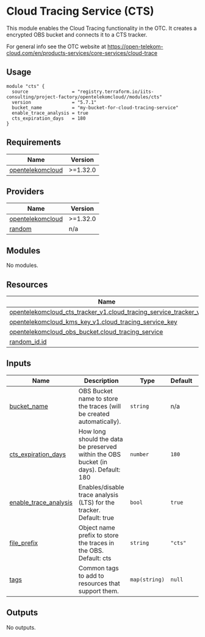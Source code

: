 # Cloud Tracing Service (CTS)

This module enables the Cloud Tracing functionality in the OTC. It creates a encrypted OBS bucket and
connects it to a CTS tracker.

For general info see the OTC website at https://open-telekom-cloud.com/en/products-services/core-services/cloud-trace

## Usage

```
module "cts" {
  source                = "registry.terraform.io/iits-consulting/project-factory/opentelekomcloud//modules/cts"
  version               = "5.7.1"
  bucket_name           = "my-bucket-for-cloud-tracing-service"
  enable_trace_analysis = true
  cts_expiration_days   = 180
}
```

<!-- BEGIN_TF_DOCS -->
## Requirements

| Name | Version |
|------|---------|
| <a name="requirement_opentelekomcloud"></a> [opentelekomcloud](#requirement\_opentelekomcloud) | >=1.32.0 |

## Providers

| Name | Version |
|------|---------|
| <a name="provider_opentelekomcloud"></a> [opentelekomcloud](#provider\_opentelekomcloud) | >=1.32.0 |
| <a name="provider_random"></a> [random](#provider\_random) | n/a |

## Modules

No modules.

## Resources

| Name | Type |
|------|------|
| [opentelekomcloud_cts_tracker_v1.cloud_tracing_service_tracker_v1](https://registry.terraform.io/providers/opentelekomcloud/opentelekomcloud/latest/docs/resources/cts_tracker_v1) | resource |
| [opentelekomcloud_kms_key_v1.cloud_tracing_service_key](https://registry.terraform.io/providers/opentelekomcloud/opentelekomcloud/latest/docs/resources/kms_key_v1) | resource |
| [opentelekomcloud_obs_bucket.cloud_tracing_service](https://registry.terraform.io/providers/opentelekomcloud/opentelekomcloud/latest/docs/resources/obs_bucket) | resource |
| [random_id.id](https://registry.terraform.io/providers/hashicorp/random/latest/docs/resources/id) | resource |

## Inputs

| Name | Description | Type | Default | Required |
|------|-------------|------|---------|:--------:|
| <a name="input_bucket_name"></a> [bucket\_name](#input\_bucket\_name) | OBS Bucket name to store the traces (will be created automatically). | `string` | n/a | yes |
| <a name="input_cts_expiration_days"></a> [cts\_expiration\_days](#input\_cts\_expiration\_days) | How long should the data be preserved within the OBS bucket (in days). Default: 180 | `number` | `180` | no |
| <a name="input_enable_trace_analysis"></a> [enable\_trace\_analysis](#input\_enable\_trace\_analysis) | Enables/disable trace analysis (LTS) for the tracker. Default: true | `bool` | `true` | no |
| <a name="input_file_prefix"></a> [file\_prefix](#input\_file\_prefix) | Object name prefix to store the traces in the OBS. Default: cts | `string` | `"cts"` | no |
| <a name="input_tags"></a> [tags](#input\_tags) | Common tags to add to resources that support them. | `map(string)` | `null` | no |

## Outputs

No outputs.
<!-- END_TF_DOCS -->

